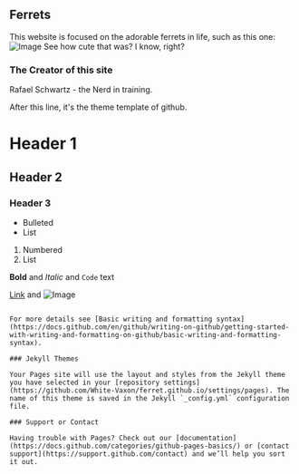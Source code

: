 ## Ferrets

This website is focused on the adorable ferrets in life, such as this one:
![Image](src="[https://www.vetcarepethospital.ca/wp-content/uploads/sites/247/2022/03/ferret1.png](https://assets.petco.com/petco/image/upload/c_pad,dpr_1.0,f_auto,q_auto,h_636,w_636/c_pad,h_636,w_636/153044-left-1)")
See how cute that was? I know, right?

### The Creator of this site

Rafael Schwartz - the Nerd in training.


After this line, it's the theme template of github.
# Header 1
## Header 2
### Header 3

- Bulleted
- List

1. Numbered
2. List

**Bold** and _Italic_ and `Code` text

[Link](url) and ![Image](src="https://www.vetcarepethospital.ca/wp-content/uploads/sites/247/2022/03/ferret1.png")
```

For more details see [Basic writing and formatting syntax](https://docs.github.com/en/github/writing-on-github/getting-started-with-writing-and-formatting-on-github/basic-writing-and-formatting-syntax).

### Jekyll Themes

Your Pages site will use the layout and styles from the Jekyll theme you have selected in your [repository settings](https://github.com/White-Vaxon/ferret.github.io/settings/pages). The name of this theme is saved in the Jekyll `_config.yml` configuration file.

### Support or Contact

Having trouble with Pages? Check out our [documentation](https://docs.github.com/categories/github-pages-basics/) or [contact support](https://support.github.com/contact) and we’ll help you sort it out.
